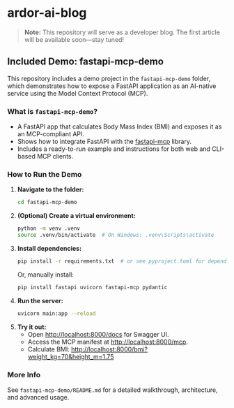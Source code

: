 # ardor-ai-blog

> **Note:** This repository will serve as a developer blog. The first article will be available soon—stay tuned!

## Included Demo: fastapi-mcp-demo

This repository includes a demo project in the `fastapi-mcp-demo` folder, which demonstrates how to expose a FastAPI application as an AI-native service using the Model Context Protocol (MCP).

### What is `fastapi-mcp-demo`?
- A FastAPI app that calculates Body Mass Index (BMI) and exposes it as an MCP-compliant API.
- Shows how to integrate FastAPI with the [fastapi-mcp](https://github.com/tadata-org/fastapi_mcp) library.
- Includes a ready-to-run example and instructions for both web and CLI-based MCP clients.

### How to Run the Demo
1. **Navigate to the folder:**
   ```sh
   cd fastapi-mcp-demo
   ```
2. **(Optional) Create a virtual environment:**
   ```sh
   python -m venv .venv
   source .venv/bin/activate  # On Windows: .venv\Scripts\activate
   ```
3. **Install dependencies:**
   ```sh
   pip install -r requirements.txt  # or see pyproject.toml for dependencies
   ```
   Or, manually install:
   ```sh
   pip install fastapi uvicorn fastapi-mcp pydantic
   ```
4. **Run the server:**
   ```sh
   uvicorn main:app --reload
   ```
5. **Try it out:**
   - Open [http://localhost:8000/docs](http://localhost:8000/docs) for Swagger UI.
   - Access the MCP manifest at [http://localhost:8000/mcp](http://localhost:8000/mcp).
   - Calculate BMI: [http://localhost:8000/bmi?weight_kg=70&height_m=1.75](http://localhost:8000/bmi?weight_kg=70&height_m=1.75)

### More Info
See `fastapi-mcp-demo/README.md` for a detailed walkthrough, architecture, and advanced usage.
